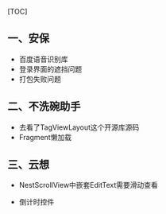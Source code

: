 [TOC]

## 一、安保

- 百度语音识别库
- 登录界面的遮挡问题
- 打包失败问题



## 二、不洗碗助手

- 去看了TagViewLayout这个开源库源码
- Fragment懒加载



## 三、云想

- NestScrollView中嵌套EditText需要滑动查看

- 倒计时控件